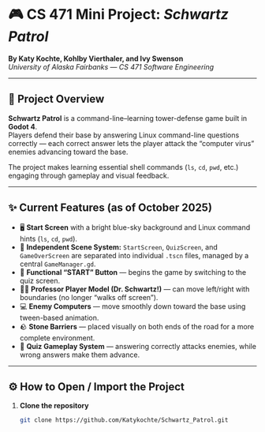 
# 🎮 CS 471 Mini Project: *Schwartz Patrol*

**By Katy Kochte, Kohlby Vierthaler, and Ivy Swenson**  
*University of Alaska Fairbanks — CS 471 Software Engineering*

---

## 🧭 Project Overview
**Schwartz Patrol** is a command-line–learning tower-defense game built in **Godot 4**.  
Players defend their base by answering Linux command-line questions correctly — each correct answer lets the player attack the “computer virus” enemies advancing toward the base.

The project makes learning essential shell commands (`ls`, `cd`, `pwd`, etc.) engaging through gameplay and visual feedback.

---

## ✨ Current Features (as of October 2025)
- 🖥️ **Start Screen** with a bright blue-sky background and Linux command hints (`ls`, `cd`, `pwd`).  
- 🧱 **Independent Scene System:** `StartScreen`, `QuizScreen`, and `GameOverScreen` are separated into individual `.tscn` files, managed by a central `GameManager.gd`.  
- 🎯 **Functional “START” Button** — begins the game by switching to the quiz screen.  
- 🧍‍♂️ **Professor Player Model (Dr. Schwartz!)** — can move left/right with boundaries (no longer “walks off screen”).  
- 💻 **Enemy Computers** — move smoothly down toward the base using tween-based animation.  
- 🪨 **Stone Barriers** — placed visually on both ends of the road for a more complete environment.  
- 🧠 **Quiz Gameplay System** — answering correctly attacks enemies, while wrong answers make them advance.

---

## ⚙️ How to Open / Import the Project

1. **Clone the repository**
   ```bash
   git clone https://github.com/Katykochte/Schwartz_Patrol.git
````



